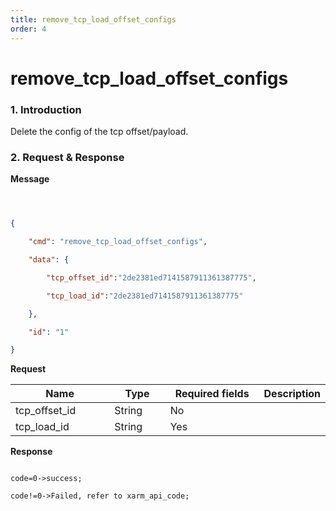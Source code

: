 ```yaml
---
title: remove_tcp_load_offset_configs
order: 4
---
```

# remove\_tcp\_load\_offset\_configs



### 1. Introduction



Delete the config of the tcp offset/payload.



### 2. Request & Response



**Message**

```json



{

    "cmd": "remove_tcp_load_offset_configs",

    "data": {

        "tcp_offset_id":"2de2381ed7141587911361387775",

        "tcp_load_id":"2de2381ed7141587911361387775"

    },

    "id": "1"

}

```



**Request**

<table data-full-width="true"><thead><tr><th width="151">Name</th><th width="79">Type</th><th width="146">Required fields</th><th>Description</th></tr></thead><tbody><tr><td>tcp_offset_id</td><td>String</td><td>No</td><td></td></tr><tr><td>tcp_load_id</td><td>String</td><td>Yes</td><td></td></tr></tbody></table>





**Response**

```

code=0->success;

code!=0->Failed, refer to xarm_api_code;

```


